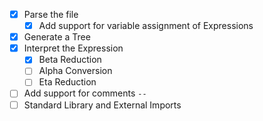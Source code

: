 - [x] Parse the file
  - [x] Add support for variable assignment of Expressions
- [x] Generate a Tree
- [x] Interpret the Expression
    - [x] Beta Reduction
    - [ ] Alpha Conversion
    - [ ] Eta Reduction
- [ ] Add support for comments `--`
- [ ] Standard Library and External Imports
